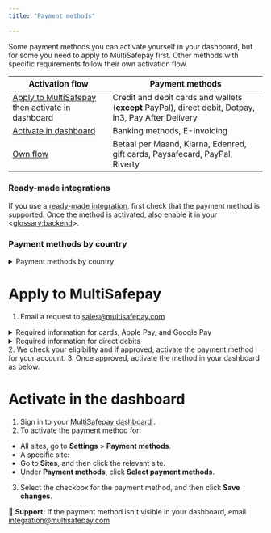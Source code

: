 ```yaml
---
title: "Payment methods"
 
---
```


Some payment methods you can activate yourself in your dashboard, but for some you need to apply to MultiSafepay first. Other methods with specific requirements follow their own activation flow.


| Activation flow | Payment methods |
|---|---|
| [Apply to MultiSafepay](#apply-to-multisafepay) then activate in dashboard | Credit and debit cards and wallets (**except** PayPal), direct debit, Dotpay, in3, Pay After Delivery |
| [Activate in dashboard](#activate-in-dashboard) | Banking methods, E-Invoicing |
| [Own flow](#own-flow) | Betaal per Maand, Klarna, Edenred, gift cards, Paysafecard, PayPal, Riverty |

### Ready-made integrations

If you use a [ready-made integration](/docs/our-integrations/), first check that the payment method is supported.
Once the method is activated, also enable it in your <<glossary:backend>>.

### Payment methods by country

<details id="payment-methods-by-country">
<summary>Payment methods by country</summary>
<br>

| Country | Payment methods |
|---|---|
| All countries | Alipay, Alipay+, American Express, Apple Pay, E-Invoicing, Google Pay, Maestro, Mastercard, PayPal, Paysafecard, Visa, WeChat Pay |
| Austria | EPS, Klarna, PayPal, Sofort, Trustly |
| Belgium | Bancontact, Belfius, CBC/KBC, Edenred, gift cards, Klarna, PayPal, Riverty, Sofort, Trustly |
| Bulgaria | PayPal, Trustly |
| Croatia | PayPal, Trustly |
| Cyprus | PayPal, Trustly |
| Czech Republic | PayPal, Trustly, TrustPay |
| Denmark | Dankort, Klarna, PayPal, Trustly |
| Estonia | PayPal, Trustly |
| Europe (SEPA area) | Bank transfer, direct debit, PayPal |
| Finland | PayPal, Trustly |
| France | Cartes Bancaires, Klarna, PayPal |
| Germany | Giropay, Klarna, Request to Pay, PayPal, Sofort, Trustly |
| Greece | PayPal, Trustly |
| Hungary | PayPal, Trustly |
| Ireland | PayPal, Trustly |
| Italy | Klarna, MyBank, PayPal, Postepay, Sofort, Trustly |
| Latvia | PayPal, Trustly |
| Lithuania | PayPal, Trustly |
| Luxembourg | PayPal, Trustly |
| Malta | PayPal, Trustly |
| Netherlands | Betaal per Maand, gift cards, iDEAL, in3, Klarna, Pay After Delivery, PayPal, Riverty, Trustly |
| Norway | Klarna, PayPal, Trustly |
| Poland | Dotpay, PayPal, Sofort, Trustly |
| Portugal | PayPal, Trustly |
| Romania | PayPal, Trustly |
| Slovakia | PayPal, Trustly |
| Slovenia | PayPal, Trustly |
| Spain | Klarna, PayPal, Sofort, Trustly |
| Sweden | Klarna, PayPal, Trustly |
| Switzerland | PayPal, Sofort |
| United Kingdom | PayPal, Trustly |

</details>

# Apply to MultiSafepay

1. Email a request to <sales@multisafepay.com>

<details id="required-information-for-cards-apple-google">
<summary>Required information for cards, Apple Pay, and Google Pay</summary>
<br>

For cards, Apple Pay, and Google Pay, include in the request your:
- Average, minimum, and maximum transaction amount
- Annual turnover

<br>

</details>

<details id="required-information-for-direct-debits">
<summary>Required information for direct debits</summary>
<br>

For direct debits, include in the request the following information:
- Monthly and annual direct debit transaction volume
- Minimum and maximum transaction amount
- Type of products sold using this payment method
- Whether you want to accept [recurring payments](/docs/recurring-payments/)
- Whether any subscriptions are monthly, quarterly, or annual
- Any additional information we request

<br>

We send you an agreement to sign and email back to us.

</details>
2. We check your eligibility and if approved, activate the payment method for your account.
3. Once approved, activate the method in your dashboard as below.

# Activate in the dashboard

1. Sign in to your <a href="https://merchant.multisafepay.com" target="_blank">MultiSafepay dashboard</a> <i class="fa fa-external-link" style="font-size:12px;color:#8b929e"></i>.
2. To activate the payment method for:
- All sites, go to **Settings** > **Payment methods**.
- A specific site:
- Go to **Sites**, and then click the relevant site.
- Under **Payment methods**, click **Select payment methods**.
3. Select the checkbox for the payment method, and then click **Save changes**.

💬 **Support:** If the payment method isn't visible in your dashboard, email <integration@multisafepay.com>



